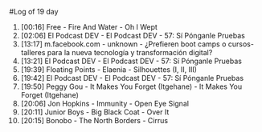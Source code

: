 #Log of 19 day

1. [00:16] Free - Fire And Water - Oh I Wept
1. [02:06] El Podcast DEV - El Podcast DEV - 57: Sí Pónganle Pruebas
1. [13:17] m.facebook.com - unknown - ¿Prefieren boot camps o cursos-talleres para la nueva tecnología y transformación digital?
1. [13:21] El Podcast DEV - El Podcast DEV - 57: Sí Pónganle Pruebas
1. [19:39] Floating Points - Elaenia - Silhouettes (I, II, III)
1. [19:42] El Podcast DEV - El Podcast DEV - 57: Sí Pónganle Pruebas
1. [19:50] Peggy Gou - It Makes You Forget (Itgehane) - It Makes You Forget (Itgehane)
1. [20:06] Jon Hopkins - Immunity - Open Eye Signal
1. [20:11] Junior Boys - Big Black Coat - Over It
1. [20:15] Bonobo - The North Borders - Cirrus
